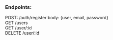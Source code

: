 ### Endpoints:
POST: /auth/register body: {user, email, password}   
GET /users   
GET /user/:id   
DELETE /user/:id   
